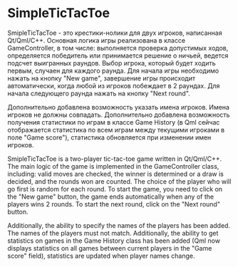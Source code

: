 # SimpleTicTacToe

SmipleTicTacToe - это крестики-нолики для двух игроков, написанная Qt/Qml/C++. 
Основная логика игры реализована в классе GameController, в том числе: 
выполняется проверка допустимых ходов, определяется победитель или принимается
решение о ничьей, ведется подсчет выигранных раундов. Выбор игрока, который будет 
ходить первым, случаен для каждого раунда. 
Для начала игры необходимо нажать на кнопку "New game", завершение игры происходит 
автоматически, когда любой из игроков побеждает в 2 раундах. Для начала следующего 
раунда нажать на кнопку "Next round". 

Дополнительно добавлена возможность указать имена игроков. Имена игроков не должны 
совпадать. Дополнительно добавлена возможность получения статистики по играм в классе 
Game History (в Qml сейчас отображается статистика по всем играм между текущими 
игроками в поле "Game score"), статистика обновляется при изменении имен игроков. 


SmipleTicTacToe is a two-player tic-tac-toe game written in Qt/Qml/C++. The main 
logic of the game is implemented in the GameController class, including: valid moves 
are checked, the winner is determined or a draw is decided, and the rounds won are 
counted. The choice of the player who will go first is random for each round. 
To start the game, you need to click on the "New game" button, the game ends 
automatically when any of the players wins 2 rounds. To start the next round, 
click on the "Next round" button. 

Additionally, the ability to specify the names of the players has been added. 
The names of the players must not match. Additionally, the ability to get 
statistics on games in the Game History class has been added (Qml now displays 
statistics on all games between current players in the "Game score" field), 
statistics are updated when player names change.
